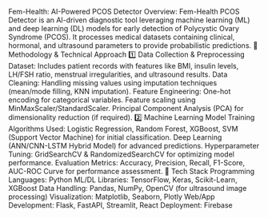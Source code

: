 Fem-Health: AI-Powered PCOS Detector
Overview:
Fem-Health PCOS Detector is an AI-driven diagnostic tool leveraging machine learning (ML) and deep learning (DL) models for early detection of Polycystic Ovary Syndrome (PCOS).
It processes medical datasets containing clinical, hormonal, and ultrasound parameters to provide probabilistic predictions.
📌 Methodology & Technical Approach
1️⃣ Data Collection & Preprocessing
Dataset: Includes patient records with features like BMI, insulin levels, LH/FSH ratio, menstrual irregularities, and ultrasound results.
Data Cleaning: Handling missing values using imputation techniques (mean/mode filling, KNN imputation).
Feature Engineering:
One-hot encoding for categorical variables.
Feature scaling using MinMaxScaler/StandardScaler.
Principal Component Analysis (PCA) for dimensionality reduction (if required).
2️⃣ Machine Learning Model Training
Algorithms Used:
Logistic Regression, Random Forest, XGBoost, SVM (Support Vector Machine) for initial classification.
Deep Learning (ANN/CNN-LSTM Hybrid Model) for advanced predictions.
Hyperparameter Tuning: GridSearchCV & RandomizedSearchCV for optimizing model performance.
Evaluation Metrics:
Accuracy, Precision, Recall, F1-Score, AUC-ROC Curve for performance assessment.
🔧 Tech Stack
Programming Languages: Python
ML/DL Libraries: TensorFlow, Keras, Scikit-Learn, XGBoost
Data Handling: Pandas, NumPy, OpenCV (for ultrasound image processing)
Visualization: Matplotlib, Seaborn, Plotly
Web/App Development: Flask, FastAPI, Streamlit, React
Deployment:  Firebase

